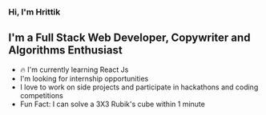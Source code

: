 ### Hi, I'm Hrittik

## I'm a Full Stack Web Developer, Copywriter and Algorithms Enthusiast
- :fire: I'm currently learning React Js
- I'm looking for internship opportunities
- I love to work on side projects and participate in hackathons and coding competitions
- Fun Fact: I can solve a 3X3 Rubik's cube within 1 minute

